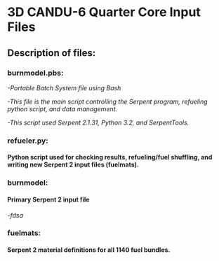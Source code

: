 # 3D CANDU-6 Quarter Core Input Files

## Description of files:

### **burnmodel.pbs:**
*-Portable Batch System file using Bash*

*-This file is the main script controlling the Serpent program, refueling python script, and data management.*

*-This script used Serpent 2.1.31, Python 3.2, and SerpentTools.*

### **refueler.py:**
#### Python script used for checking results, refueling/fuel shuffling, and writing new Serpent 2 input files (fuelmats).

### **burnmodel:**
#### Primary Serpent 2 input file
*-fdsa*

### **fuelmats:**
#### Serpent 2 material definitions for all 1140 fuel bundles.
